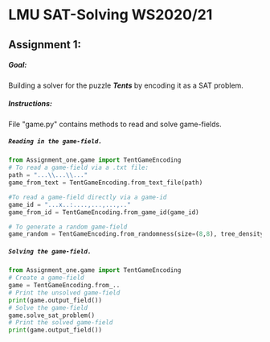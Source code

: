 # LMU SAT-Solving WS2020/21

## Assignment 1: 
##### Goal:
Building a solver for the puzzle **_Tents_** by encoding it as a SAT problem.
##### Instructions:
File "game.py" contains methods to read and solve game-fields.

##### `Reading in the game-field.`
 ```python
from Assignment_one.game import TentGameEncoding
# To read a game-field via a .txt file:
path = "...\\...\\..."
game_from_text = TentGameEncoding.from_text_file(path)

#To read a game-field directly via a game-id
game_id = "...x..:....,...,...,.."
game_from_id = TentGameEncoding.from_game_id(game_id)

# To generate a random game-field
game_random = TentGameEncoding.from_randomness(size=(8,8), tree_density=0.5).
```
##### `Solving the game-field.`

 ```python
from Assignment_one.game import TentGameEncoding
# Create a game-field
game = TentGameEncoding.from_..
# Print the unsolved game-field
print(game.output_field())
# Solve the game-field
game.solve_sat_problem()
# Print the solved game-field
print(game.output_field())
```
